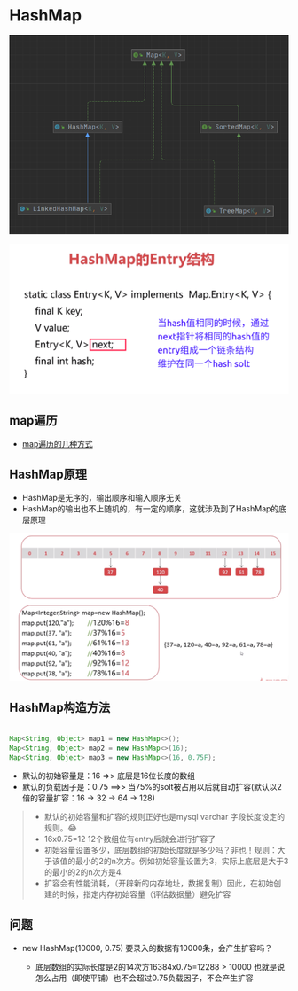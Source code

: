 # HashMap

![10000](img/10000.png)


![10001](img/10001.png)



## map遍历

* [map遍历的几种方式][wumingsheng.github.io.map]

[wumingsheng.github.io.map]: https://wumingsheng.github.io/mkdocs_java/#map-foreach/


## HashMap原理

* HashMap是无序的，输出顺序和输入顺序无关
* HashMap的输出也不上随机的，有一定的顺序，这就涉及到了HashMap的底层原理

![10003](img/10003.png)

## HashMap构造方法

```java

Map<String, Object> map1 = new HashMap<>();
Map<String, Object> map2 = new HashMap<>(16);
Map<String, Object> map3 = new HashMap<>(16, 0.75F);

```

* 默认的初始容量是：16  =>> 底层是16位长度的数组
* 默认的负载因子是：0.75 ==>> 当75%的solt被占用以后就自动扩容(默认以2倍的容量扩容：16 -> 32 -> 64 -> 128)

> * 默认的初始容量和扩容的规则正好也是mysql varchar 字段长度设定的规则。:joy:
> * 16x0.75=12 12个数组位有entry后就会进行扩容了
> * 初始容量设置多少，底层数组的初始长度就是多少吗？非也！规则：大于该值的最小的2的n次方。例如初始容量设置为3，实际上底层是大于3的最小的2的n次方是4.
> * 扩容会有性能消耗，（开辟新的内存地址，数据复制）因此，在初始创建的时候，指定内存初始容量（评估数据量）避免扩容

## 问题

* new HashMap(10000, 0.75)  要录入的数据有10000条，会产生扩容吗？

    - 底层数组的实际长度是2的14次方16384x0.75=12288 > 10000 也就是说怎么占用（即使平铺）也不会超过0.75负载因子，不会产生扩容





































